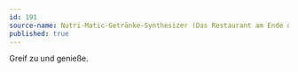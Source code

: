 ```yaml
---
id: 191
source-name: Nutri-Matic-Getränke-Synthesizer (Das Restaurant am Ende des Universums)
published: true
---
```


<p>Greif zu und genieße.</p>


